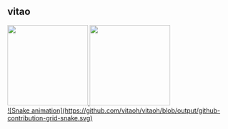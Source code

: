## vitao

<div>
  <a href="https://github.com/vitaoh">
  <img height="180em" src="https://github-readme-stats.vercel.app/api?username=vitaoh&show_icons=true&theme=dark&include_all_commits=true&count_private=true"/>
  <img height="180em" src="https://github-readme-stats.vercel.app/api/top-langs/?username=vitaoh&layout=compact&langs_count=16&theme=dracula"/>
</div>
![Snake animation](https://github.com/vitaoh/vitaoh/blob/output/github-contribution-grid-snake.svg)

